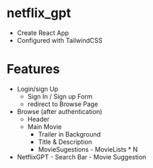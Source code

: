 # netflix_gpt

- Create React App
- Configured with TailwindCSS

# Features

- Login/sign Up
    - Sign In / Sign up Form
    - redirect to Browse Page
- Browse (after authentication)
  - Header
  - Main Movie
       - Trailer in Background
       - Title & Description
       - MovieSugestions
             - MovieLists * N
- NetflixGPT
      - Search Bar
      - Movie Suggestion                 